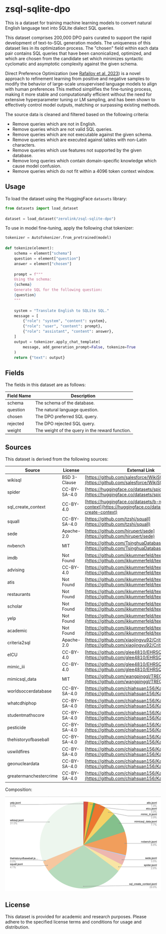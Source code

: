# zsql-sqlite-dpo

This is a dataset for training machine learning models to convert natural
English language text into SQLite dialect SQL queries.

This dataset comprises 200,000 DPO pairs curated to support the rapid
development of text-to-SQL generation models. The uniqueness of this dataset
lies in its optimization process. The "chosen" field within each data pair
contains SQL queries that have been canonicalized, optimized, and which are
chosen from the candidate set which minimizes syntactic cyclomatic and
asymptotic complexity against the given schema.

Direct Preference Optimization (see [Rafailov et al,
2023](https://arxiv.org/abs/2305.18290J)) is a novel approach to refinement
learning from positive and negative samples to modify the behavior of
large-scale unsupervised language models to align with human preferences This
method simplifies the fine-tuning process, making it more stable and
computationally efficient without the need for extensive hyperparameter tuning
or LM sampling, and has been shown to effectively control model outputs,
matching or surpassing existing methods.

The source data is cleaned and filtered based on the following criteria:

- Remove queries which are not in English.
- Remove queries which are not valid SQL queries.
- Remove queries which are not executable against the given schema.
- Remove queries which are executed against tables with non-Latin characters.
- Remove queries which use features not supported by the given database.
- Remove long queries which contain domain-specific knowledge which cause model confusion.
- Remove queries which do not fit within a 4096 token context window.

## Usage

To load the dataset using the HuggingFace `datasets` library:

```python
from datasets import load_dataset

dataset = load_dataset("zerolink/zsql-sqlite-dpo")
```

To use in model fine-tuning, apply the following chat tokenizer:

```python
tokenizer = AutoTokenizer.from_pretrained(model)

def tokenize(element):
    schema = element["schema"]
    question = element["question"]
    answer = element["chosen"]

    prompt = f"""
    Using the schema:
    {schema}
    Generate SQL for the following question:
    {question}
    """

    system = "Translate English to SQLite SQL."
    message = [
        {"role": "system", "content": system},
        {"role": "user", "content": prompt},
        {"role": "assistant", "content": answer},
    ]
    output = tokenizer.apply_chat_template(
        message, add_generation_prompt=False, tokenize=True
    )
    return {"text": output}
```

## Fields

The fields in this dataset are as follows:

| Field Name | Description                                                                                     |
| ---------- | ----------------------------------------------------------------------------------------------- |
| schema     | The schema of the database.                                                                     |
| question   | The natural language question.                                                                  |
| chosen     | The DPO preferred SQL query.                                                                    |
| rejected   | The DPO rejected SQL query.                                                                     |
| weight     | The weight of the query in the reward function.                                                 |

## Sources

This dataset is derived from the following sources:

| Source                 | License      | External Link                                                                                                        |
| ---------------------- | ------------ | -------------------------------------------------------------------------------------------------------------------- |
| wikisql                | BSD 3-Clause | [https://github.com/salesforce/WikiSQL](https://github.com/salesforce/WikiSQL)                                       |
| spider                 | CC-BY-SA-4.0 | [https://huggingface.co/datasets/spider](https://huggingface.co/datasets/spider)                                     |
| sql_create_context     | CC-BY-4.0    | [https://huggingface.co/datasets/b-mc2/sql-create-context](https://huggingface.co/datasets/b-mc2/sql-create-context) |
| squall                 | CC-BY-SA-4.0 | [https://github.com/tzshi/squall](https://github.com/tzshi/squall)                                                   |
| sede                   | Apache-2.0   | [https://github.com/hirupert/sede](https://github.com/hirupert/sede)                                                 |
| nvbench                | MIT          | [https://github.com/TsinghuaDatabaseGroup/nvBench](https://github.com/TsinghuaDatabaseGroup/nvBench)                 |
| imdb                   | Not Found    | [https://github.com/jkkummerfeld/text2sql-data](https://github.com/jkkummerfeld/text2sql-data)                       |
| advising               | CC-BY-4.0    | [https://github.com/jkkummerfeld/text2sql-data](https://github.com/jkkummerfeld/text2sql-data)                       |
| atis                   | Not Found    | [https://github.com/jkkummerfeld/text2sql-data](https://github.com/jkkummerfeld/text2sql-data)                       |
| restaurants            | Not Found    | [https://github.com/jkkummerfeld/text2sql-data](https://github.com/jkkummerfeld/text2sql-data)                       |
| scholar                | Not Found    | [https://github.com/jkkummerfeld/text2sql-data](https://github.com/jkkummerfeld/text2sql-data)                       |
| yelp                   | Not Found    | [https://github.com/jkkummerfeld/text2sql-data](https://github.com/jkkummerfeld/text2sql-data)                       |
| academic               | Not Found    | [https://github.com/jkkummerfeld/text2sql-data](https://github.com/jkkummerfeld/text2sql-data)                       |
| criteria2sql           | Apache-2.0   | [https://github.com/xiaojingyu92/Criteria2SQL](https://github.com/xiaojingyu92/Criteria2SQL)                         |
| eICU                   | CC-BY-4.0    | [https://github.com/glee4810/EHRSQL](https://github.com/glee4810/EHRSQL)                                             |
| mimic_iii              | CC-BY-4.0    | [https://github.com/glee4810/EHRSQL](https://github.com/glee4810/EHRSQL)                                             |
| mimicsql_data          | MIT          | [https://github.com/wangpinggl/TREQS](https://github.com/wangpinggl/TREQS)                                           |
| worldsoccerdatabase    | CC-BY-SA-4.0 | [https://github.com/chiahsuan156/KaggleDBQA](https://github.com/chiahsuan156/KaggleDBQA)                             |
| whatcdhiphop           | CC-BY-SA-4.0 | [https://github.com/chiahsuan156/KaggleDBQA](https://github.com/chiahsuan156/KaggleDBQA)                             |
| studentmathscore       | CC-BY-SA-4.0 | [https://github.com/chiahsuan156/KaggleDBQA](https://github.com/chiahsuan156/KaggleDBQA)                             |
| pesticide              | CC-BY-SA-4.0 | [https://github.com/chiahsuan156/KaggleDBQA](https://github.com/chiahsuan156/KaggleDBQA)                             |
| thehistoryofbaseball   | CC-BY-SA-4.0 | [https://github.com/chiahsuan156/KaggleDBQA](https://github.com/chiahsuan156/KaggleDBQA)                             |
| uswildfires            | CC-BY-SA-4.0 | [https://github.com/chiahsuan156/KaggleDBQA](https://github.com/chiahsuan156/KaggleDBQA)                             |
| geonucleardata         | CC-BY-SA-4.0 | [https://github.com/chiahsuan156/KaggleDBQA](https://github.com/chiahsuan156/KaggleDBQA)                             |
| greatermanchestercrime | CC-BY-SA-4.0 | [https://github.com/chiahsuan156/KaggleDBQA](https://github.com/chiahsuan156/KaggleDBQA)                             |

Composition:

![Composition](./composition.png)

## License

This dataset is provided for academic and research purposes. Please adhere to
the specified license terms and conditions for usage and distribution.
